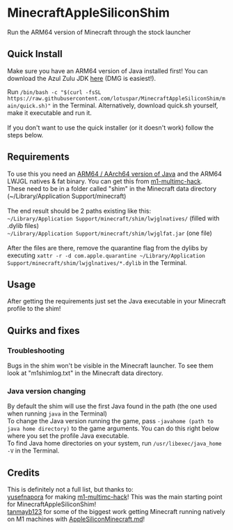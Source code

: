 # MinecraftAppleSiliconShim
Run the ARM64 version of Minecraft through the stock launcher

## Quick Install
Make sure you have an ARM64 version of Java installed first! You can download the Azul Zulu JDK [here](https://www.azul.com/downloads/?os=macos&architecture=arm-64-bit&package=jdk) (DMG is easiest!).

Run `/bin/bash -c "$(curl -fsSL https://raw.githubusercontent.com/lotuspar/MinecraftAppleSiliconShim/main/quick.sh)"` in the Terminal. Alternatively, download quick.sh yourself, make it executable and run it.\
\
If you don't want to use the quick installer (or it doesn't work) follow the steps below.

## Requirements
To use this you need an [ARM64 / AArch64 version of Java](https://www.azul.com/downloads/?package=jdk#download-openjdk) and the ARM64 LWJGL natives & fat binary. You can get this from [m1-multimc-hack](https://github.com/yusefnapora/m1-multimc-hack).\
These need to be in a folder called "shim" in the Minecraft data directory (~/Library/Application Support/minecraft)\
\
The end result should be 2 paths existing like this:\
`~/Library/Application Support/minecraft/shim/lwjglnatives/` (filled with .dylib files)\
`~/Library/Application Support/minecraft/shim/lwjglfat.jar` (one file)\
\
After the files are there, remove the quarantine flag from the dylibs by executing `xattr -r -d com.apple.quarantine ~/Library/Application Support/minecraft/shim/lwjglnatives/*.dylib` in the Terminal.

## Usage
After getting the requirements just set the Java executable in your Minecraft profile to the shim!

## Quirks and fixes
### Troubleshooting
Bugs in the shim won't be visible in the Minecraft launcher. To see them look at "m1shimlog.txt" in the Minecraft data directory.

### Java version changing
By default the shim will use the first Java found in the path (the one used when running `java` in the Terminal)\
To change the Java version running the game, pass `-javahome (path to java home directory)` to the game arguments. You can do this right below where you set the profile Java executable.\
To find Java home directories on your system, run `/usr/libexec/java_home -V` in the Terminal.

## Credits
This is definitely not a full list, but thanks to:\
[yusefnapora](https://github.com/yusefnapora) for making [m1-multimc-hack](https://github.com/yusefnapora/m1-multimc-hack)! This was the main starting point for MinecraftAppleSiliconShim!\
[tanmayb123](https://github.com/tanmayb123) for some of the biggest work getting Minecraft running natively on M1 machines with [AppleSiliconMinecraft.md](https://gist.github.com/tanmayb123/d55b16c493326945385e815453de411a)!
